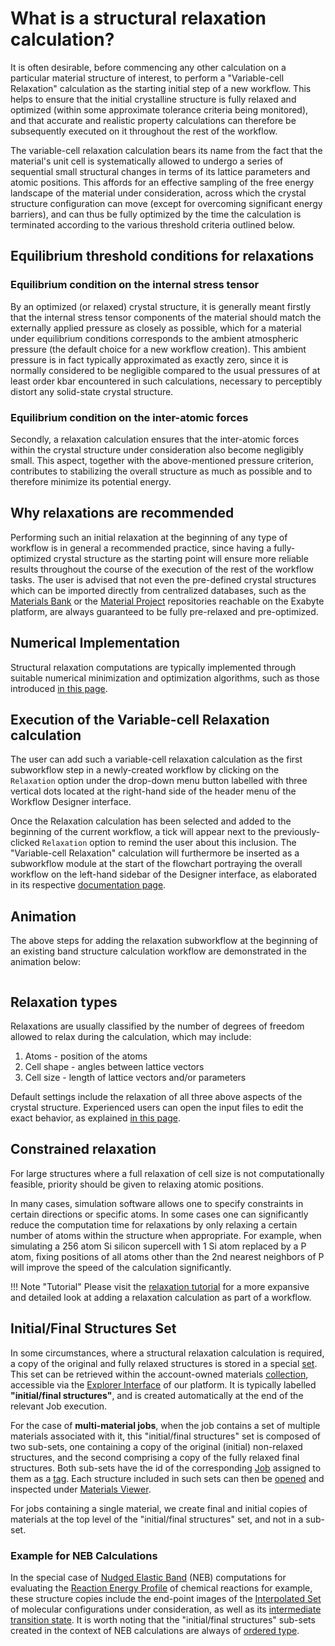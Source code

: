<!-- TODO: TB to review more in details -->
<!-- TODO: TB/MM consider explaining the logic for final_structure extraction in Rupy/Webapp and its storage in material set(s) -->

# What is a structural relaxation calculation?

It is often desirable, before commencing any other calculation on a particular material structure of interest, to perform a "Variable-cell Relaxation" calculation as the starting initial step of a new workflow. This helps to ensure that the initial crystalline structure is fully relaxed and optimized (within some approximate tolerance criteria being monitored), and that accurate and realistic property calculations can therefore be subsequently executed on it throughout the rest of the workflow. 

The variable-cell relaxation calculation bears its name from the fact that the material's unit cell is systematically allowed to undergo a series of sequential small structural changes in terms of its lattice parameters and atomic positions. This affords for an effective sampling of the free energy landscape of the material under consideration, across which the crystal structure configuration can move (except for overcoming significant energy barriers), and can thus be fully optimized by the time the calculation is terminated according to the various threshold criteria outlined below.  


## Equilibrium threshold conditions for relaxations

### Equilibrium condition on the internal stress tensor

By an optimized (or relaxed) crystal structure, it is generally meant firstly that the internal stress tensor components of the material should match the externally applied pressure as closely as possible, which for a material under equilibrium conditions corresponds to the ambient atmospheric pressure (the default choice for a new workflow creation). This ambient pressure is in fact typically approximated as exactly zero, since it is normally considered to be negligible compared to the usual pressures of at least order kbar encountered in such calculations, necessary to perceptibly distort any solid-state crystal structure. 

### Equilibrium condition on the inter-atomic forces

Secondly, a relaxation calculation ensures that the inter-atomic forces within the crystal structure under consideration also become negligibly small. This aspect, together with the above-mentioned pressure criterion, contributes to stabilizing the overall structure as much as possible and to therefore minimize its potential energy.    

## Why relaxations are recommended

Performing such an initial relaxation at the beginning of any type of workflow is in general a recommended practice, since having a fully-optimized crystal structure as the starting point will ensure more reliable results throughout the course of the execution of the rest of the workflow tasks. The user is advised that not even the pre-defined crystal structures which can be imported directly from centralized databases, such as the [Materials Bank](../../materials/bank.md) or the [Material Project](../../materials/actions/import.md) repositories reachable on the Exabyte platform, are always guaranteed to be fully pre-relaxed and pre-optimized. 

## Numerical Implementation

Structural relaxation computations are typically implemented through suitable numerical minimization and optimization algorithms, such as those introduced [in this page](../../methods/auxiliary-concepts/optimization-algorithms.md).

## Execution of the Variable-cell Relaxation calculation

The user can add such a variable-cell relaxation calculation as the first subworkflow step in a newly-created workflow by clicking on the `Relaxation` option under the drop-down menu button labelled with three vertical dots located at the right-hand side of the header menu of the Workflow Designer interface. 

Once the Relaxation calculation has been selected and added to the beginning of the current workflow, a tick <i class="zmdi zmdi-check zmdi-hc-border"></i> will appear next to the previously-clicked `Relaxation` option to remind the user about this inclusion. The "Variable-cell Relaxation" calculation will furthermore be inserted as a subworkflow module at the start of the flowchart portraying the overall workflow on the left-hand sidebar of the Designer interface, as elaborated in its respective [documentation page](../../workflow-designer/sidebar.md). 

## Animation

The above steps for adding the relaxation subworkflow at the beginning of an existing band structure calculation workflow are demonstrated in the animation below:

<img data-gifffer="/images/workflows/add-relaxation.gif" />


## Relaxation types

Relaxations are usually classified by the number of degrees of freedom allowed to relax during the calculation, which may include:

1. Atoms - position of the atoms
2. Cell shape - angles between lattice vectors
3. Cell size - length of lattice vectors and/or parameters

Default settings include the relaxation of all three above aspects of the crystal structure. Experienced users can open the input files to edit the exact behavior, as explained [in this page](../../workflow-designer/subworkflow-editor/overview.md). 

## Constrained relaxation
    
For large structures where a full relaxation of cell size is not computationally feasible, priority should be given to relaxing atomic positions. 
    
In many cases, simulation software allows one to specify constraints in certain directions or specific atoms. In some cases one can significantly reduce the computation time for relaxations by only relaxing a certain number of atoms within the structure when appropriate. For example, when simulating a 256 atom Si silicon supercell with 1 Si atom replaced by a P atom, fixing positions of all atoms other than the 2nd nearest neighbors of P will improve the speed of the calculation significantly.

!!! Note "Tutorial"
    Please visit the [relaxation tutorial](../../tutorials/dft/addons/structural-relaxation.md) for a more expansive and detailed look at adding a relaxation calculation as part of a workflow.
    
## Initial/Final Structures Set 

In some circumstances, where a structural relaxation calculation is required, a copy of the original and fully relaxed structures is stored in a special [set](../../entities-general/sets.md). This set can be retrieved within the account-owned materials [collection](../../accounts/collections.md), accessible via the [Explorer Interface](../../materials/ui/explorer.md) of our platform. It is typically labelled **"initial/final structures"**, and is created automatically at the end of the relevant Job execution. 

For the case of **multi-material jobs**, when the job contains a set of multiple materials associated with it, this "initial/final structures" set is composed of two sub-sets, one containing a copy of the original (initial) non-relaxed structures, and the second comprising a copy of the fully relaxed final structures. Both sub-sets have the id of the corresponding [Job](../../jobs/overview.md) assigned to them as a [tag](../../entities-general/data.md#metadata). Each structure included in such sets can then be [opened](../../entities-general/actions/open-edit.md) and inspected under [Materials Viewer](../../materials/ui/viewer.md). 

For jobs containing a single material, we create final and initial copies of materials at the top level of the "initial/final structures" set, and not in a sub-set.

### Example for NEB Calculations

In the special case of [Nudged Elastic Band](../../tutorials/dft/chemical/reaction-profile-qe.md) (NEB) computations for evaluating the [Reaction Energy Profile](../../properties-directory/non-scalar/reaction-energy-profile.md) of chemical reactions for example, these structure copies include the end-point images of the [Interpolated Set](../../materials-designer/header-menu/advanced/interpolated-set.md) of molecular configurations under consideration, as well as its [intermediate transition state](../../properties-directory/scalar/reaction-energy-barrier.md#transition-states). It is worth noting that the "initial/final structures" sub-sets created in the context of NEB calculations are always of [ordered type](../../entities-general/sets.md).
